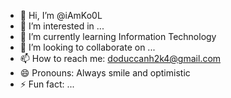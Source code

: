 - 👋 Hi, I’m @iAmKo0L
- 👀 I’m interested in ...
- 🌱 I’m currently learning Information Technology
- 💞️ I’m looking to collaborate on ...
- 📫 How to reach me: doduccanh2k4@gmail.com
- 😄 Pronouns: Always smile and optimistic
- ⚡ Fun fact: ...

<!---
iAmKo0L/iAmKo0L is a ✨ special ✨ repository because its `README.md` (this file) appears on your GitHub profile.
You can click the Preview link to take a look at your changes.
--->
